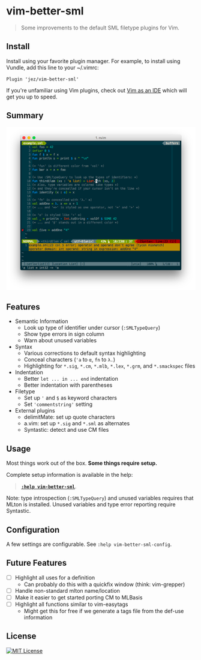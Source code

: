# vim-better-sml

> Some improvements to the default SML filetype plugins for Vim.


## Install

Install using your favorite plugin manager. For example, to install using
Vundle, add this line to your ~/.vimrc:

```
Plugin 'jez/vim-better-sml'
```

If you're unfamiliar using Vim plugins, check out [Vim as an IDE][vim-ide] which
will get you up to speed.

## Summary

[![Screenshot](sample/example.png)](https://raw.githubusercontent.com/jez/vim-better-sml/master/sample/example.png)

## Features

- Semantic Information
  - Look up type of identifier under cursor (`:SMLTypeQuery`)
  - Show type errors in sign column
  - Warn about unused variables
- Syntax
  - Various corrections to default syntax highlighting
  - Conceal characters (`'a` to `α`, `fn` to `λ.`)
  - Highlighting for `*.sig`, `*.cm`, `*.mlb`, `*.lex`, `*.grm`, and
    `*.smackspec` files
- Indentation
  - Better `let ... in ... end` indentation
  - Better indentation with parentheses
- Filetype
  - Set up `'` and `$` as keyword characters
  - Set `'commentstring'` setting
- External plugins
  - delimitMate: set up quote characters
  - a.vim: set up `*.sig` and `*.sml` as alternates
  - Syntastic: detect and use CM files

## Usage

Most things work out of the box. **Some things require setup.**

Complete setup information is available in the help:

> [**`:help vim-better-sml`**](doc/vim-better-sml.txt).

Note: type introspection (`:SMLTypeQuery`) and unused variables requires that
MLton is installed. Unused variables and type error reporting require Syntastic.

## Configuration

A few settings are configurable. See `:help vim-better-sml-config`.

## Future Features

- [ ] Highlight all uses for a definition
  - Can probably do this with a quickfix window (think: vim-grepper)
- [ ] Handle non-standard mlton name/location
- [ ] Make it easier to get started porting CM to MLBasis
- [ ] Highlight all functions similar to vim-easytags
  - Might get this for free if we generate a tags file from the def-use
    information

## License

[![MIT License](https://img.shields.io/badge/license-MIT-blue.svg)](https://jez.io/MIT-LICENSE.txt)

<!-- References -->

[vim-ide]: https://github.com/jez/vim-as-an-ide
